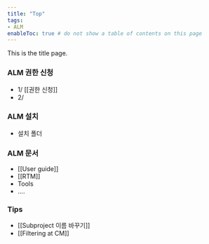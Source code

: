 ```yaml
---
title: "Top"
tags:
- ALM
enableToc: true # do not show a table of contents on this page
---
```

This is the title page.

### ALM 권한 신청
- 1/ [[권한 신청]]
- 2/ 


### ALM 설치
- 설치 폴더

### ALM 문서
- [[User guide]]
- [[RTM]]
- Tools
- ....

### Tips
- [[Subproject 이름 바꾸기]]
- [[Filtering at CM]]
